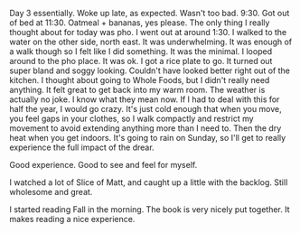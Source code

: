 Day 3 essentially. Woke up late, as expected. Wasn't too bad. 9:30. Got out of bed at 11:30. Oatmeal + bananas, yes please. The only thing I really thought about for today was pho. I went out at around 1:30. I walked to the water on the other side, north east. It was underwhelming. It was enough of a walk though so I felt like I did something. It was the minimal. I looped around to the pho place. It was ok. I got a rice plate to go. It turned out super bland and soggy looking. Couldn't have looked better right out of the kitchen. I thought about going to Whole Foods, but I didn't really need anything. It felt great to get back into my warm room. The weather is actually no joke. I know what they mean now. If I had to deal with this for half the year, I would go crazy. It's just cold enough that when you move, you feel gaps in your clothes, so I walk compactly and restrict my movement to avoid extending anything more than I need to. Then the dry heat when you get indoors. It's going to rain on Sunday, so I'll get to really experience the full impact of the drear.

Good experience. Good to see and feel for myself.

I watched a lot of Slice of Matt, and caught up a little with the backlog. Still wholesome and great.

I started reading Fall in the morning. The book is very nicely put together. It makes reading a nice experience.

